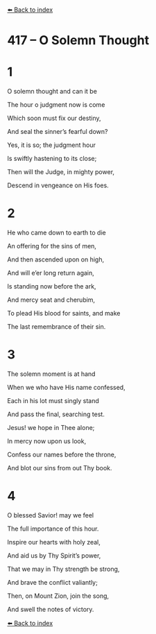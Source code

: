 [⬅️ Back to index](../README.md)

# 417 – O Solemn Thought





# 1

O solemn thought and can it be

The hour o judgment now is come

Which soon must fix our destiny,

And seal the sinner’s fearful down?

Yes, it is so; the judgment hour

Is swiftly hastening to its close;

Then will the Judge, in mighty power,

Descend in vengeance on His foes.



# 2

He who came down to earth to die

An offering for the sins of men,

And then ascended upon on high,

And will e’er long return again,

Is standing now before the ark,

And mercy seat and cherubim,

To plead His blood for saints, and make

The last remembrance of their sin.



# 3

The solemn moment is at hand

When we who have His name confessed,

Each in his lot must singly stand

And pass the final, searching test.

Jesus! we hope in Thee alone;

In mercy now upon us look,

Confess our names before the throne,

And blot our sins from out Thy book.



# 4

O blessed Savior! may we feel

The full importance of this hour.

Inspire our hearts with holy zeal,

And aid us by Thy Spirit’s power,

That we may in Thy strength be strong,

And brave the conflict valiantly;

Then, on Mount Zion, join the song,

And swell the notes of victory.

[⬅️ Back to index](../README.md)
